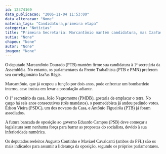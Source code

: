```yaml
---
id: 12374169
data_publicacao: "2006-11-04 11:53:00"
data_alteracao: "None"
materia_tags: "Candidatura,primeira etapa"
categoria: "Notícias"
title: "Primeira Secretaria: Marcantônio mantém candidatura, mas Iza?as é o preferido"
sutia: "None"
chapeu: "None"
autor: "None"
imagem: "None"
---
```

<p><P><FONT face=Verdana>O deputado Marcantônio Dourado (PTB) mantém firme sua candidatura à 1ª secretária da Assembléia. No entanto, os parlamentares da Frente Trabalhista (PTB e PMN) preferem seu correligionário Iza?as Régis.</FONT></P></p>
<p><P><FONT face=Verdana>Marcantônio, que já ocupou a função por dois anos, pode enfrentar um bombardeio interno, caso insista em levar a postulação adiante.</FONT></P></p>
<p><P><FONT face=Verdana>O 1º secretário da casa, João Negromonte (PMDB), gostaria de emplacar o tetra. No cargo há seis anos consecutivos (três mandatos), o peemedebista já andou pedindo votos. Édson Vieira (PSDC), um dos novatos da Casa, e Antônio Figueirôa (PTB) já foram assediados.</FONT></P></p>
<p><P><FONT face=Verdana>A futura bancada de oposição ao governo Eduardo Campos (PSB) deve começar a legislatura sem nenhuma força para barrar as propostas do socialista, devido à sua inferioridade numérica. </FONT></P></p>
<p><P><FONT face=Verdana>Os deputados reeleitos Augusto Coutinho e Maviael Cavalcanti (ambos do PFL) são os mais indicados para assumir a liderança da oposição, segundo os próprios parlamentares.</FONT></P> </p>
